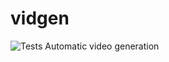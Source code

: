 # vidgen
![Tests](https://github.com/Scoder12/vidgen/workflows/Tests/badge.svg)
Automatic video generation
